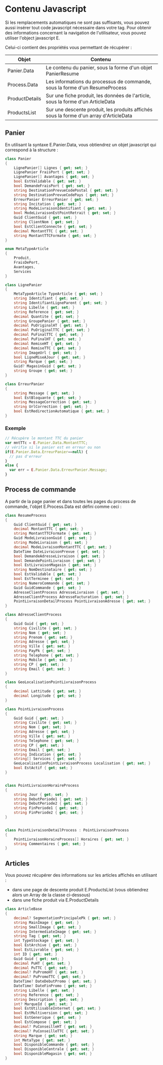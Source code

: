 # Contenu Javascript

Si les remplacements automatiques ne sont pas suffisants, vous pouvez aussi insérer tout code javascript nécessaire dans votre tag. Pour obtenir des informations concernant la navigation de l'utilisateur, vous pouvez utiliser l'object javascript E.

Celui-ci contient des propriétés vous permettant de récupérer :

|Objet|Contenu|
|---|---|
|Panier.Data|Le contenu du panier, sous la forme d'un objet PanierResume|
|Process.Data|Les informations du processus de commande, sous la forme d'un ResumeProcess|
|ProductDetails|Sur une fiche produit, les donn&eacute;es de l'article, sous la forme d'un ArticleData|
|ProductsList|Sur une descente produit, les produits affich&eacute;s sous la forme d'un array d'ArticleData|

## Panier

En utilisant la syntaxe E.Panier.Data, vous obtiendrez un objet javascript qui correspond à la structure :

```csharp
class Panier
{
    LignePanier[] Lignes { get; set; }
    LignePanier FraisPort { get; set; }
    LignePanier[] Avantages { get; set; }
    bool EstValidable { get; set; }
    bool DemandeFraisPort { get; set; }
    string DestinationPrevueCodePostal { get; set; }
    string DestinationPrevueCodePays { get; set; }
    ErreurPanier ErreurPanier { get; set; }
    string Incitation { get; set; }
    string ModeLivraisonIdentifiant { get; set; }
    bool ModeLivraisonEstPointRetrait { get; set; }
    Guid ClientGuid { get; set; }
    string ClientNom { get; set; }
    bool EstClientConnecte { get; set; }
    decimal MontantTTC { get; set; }
    string MontantTTCFormate { get; set; }
}

enum MetaTypeArticle
{
    Produit,
    FraisDePort,
    Avantages,
    Services
}

class LignePanier
{
    MetaTypeArticle TypeArticle { get; set; }
    string Identifiant { get; set; }
    string IdentifiantLigneParent { get; set; }
    string Libelle { get; set; }
    string Reference { get; set; }
    decimal Quantite { get; set; }
    string GroupePanier { get; set; }
    decimal PuOriginalHT { get; set; }
    decimal PuOriginalTTC { get; set; }
    decimal PuFinalTTC { get; set; }
    decimal PuFinalHT { get; set; }
    decimal RemiseHT { get; set; }
    decimal RemiseTTC { get; set; }
    string ImageUrl { get; set; }
    bool LigneMiseAJour { get; set; }
    string Marque { get; set; }
    Guid? MagasinGuid { get; set; }
    string Groupe { get; set; }
}

class ErreurPanier
{
    string Message { get; set; }
    bool EstBloquante { get; set; }
    string MessageCorrection { get; set; }
    string UrlCorrection { get; set; }
    bool EstRedirectionAutomatique { get; set; }
}
```

### Exemple

```javascript
// Récupère le montant TTC du panier
var mntTTc = E.Panier.Data.MontantTTC;
// vérifie si le panier est en erreur ou non
if(E.Panier.Data.ErreurPanier==null) {
  // pas d'erreur
}
else {
  var err = E.Panier.Data.ErreurPanier.Message;
}
```

## Process de commande

A partir de la page panier et dans toutes les pages du process de commande, l'objet E.Process.Data est défini comme ceci :

```csharp
class ResumeProcess
{
    Guid ClientGuid { get; set; }
    decimal MontantTTC { get; set; }
    string MontantTTCFormate { get; set; }
    Guid ModeLivraisonGuid { get; set; }
    string ModeLivraison { get; set; }
    decimal ModeLivraisonMontantTTC { get; set; }
    DateTime DateLivraisonPrevue { get; set; }
    bool DemandeAdresseLivraison { get; set; }
    bool DemandePointLivraison { get; set; }
    bool EstLivraisonMagasin { get; set; }
    string NomDestinataire { get; set; }
    bool EstValidable { get; set; }
    bool EstTerminee { get; set; }
    string NumeroCommande { get; set; }
    Guid GuidCommande { get; set; }
    AdresseClientProcess AdresseLivraison { get; set; }
    AdresseClientProcess AdresseFacturation { get; set; }
    PointLivraisonDetailProcess PointLivraisonAdresse { get; set; }
}

class AdresseClientProcess
{
    Guid Guid { get; set; }
    string Civilite { get; set; }
    string Nom { get; set; }
    string Prenom { get; set; }
    string Adresse { get; set; }
    string Ville { get; set; }
    string PayPk { get; set; }
    string Telephone { get; set; }
    string Mobile { get; set; }
    string CP { get; set; }
    string Email { get; set; }
}

class GeoLocalisationPointLivraisonProcess
{
    decimal Lattitude { get; set; }
    decimal Longitude { get; set; }
}

class PointLivraisonProcess
{
    Guid Guid { get; set; }
    string Civilite { get; set; }
    string Nom { get; set; }
    string Adresse { get; set; }
    string Ville { get; set; }
    string Telephone { get; set; }
    string CP { get; set; }
    string Email { get; set; }
    string Indication { get; set; }
    string[] Services { get; set; }
    GeoLocalisationPointLivraisonProcess Localisation { get; set; }
    bool EstActif { get; set; }
}


class PointLivraisonHoraireProcess
{
    string Jour { get; set; }
    string DebutPeriode1 { get; set; }
    string DebutPeriode2 { get; set; }
    string FinPeriode1 { get; set; }
    string FinPeriode2 { get; set; }
}


class PointLivraisonDetailProcess : PointLivraisonProcess
{
    PointLivraisonHoraireProcess[] Horaires { get; set; }
    string Commentaires { get; set; }
}
```

## Articles

Vous pouvez récupérer des informations sur les articles affichés en utilisant :

- dans une page de descente produit E.ProductsList (vous obtiendrez alors un Array de la classe ci-dessous)
- dans une fiche produit via E.ProductDetails

```csharp
class ArticleBase
{
    decimal? SegmentationPrincipalePk { get; set; }
    string MainImage { get; set; }
    string SmallImage { get; set; }
    string IntermediateImage { get; set; }
    string Tag { get; set; }
    int TypeStockage { get; set; }
    bool EstArchive { get; set; }
    bool EstLivrable { get; set; }
    int ID { get; set; }
    Guid Guid { get; set; }
    decimal PuHT { get; set; }
    decimal PuTTC { get; set; }
    decimal? PuPromoHT { get; set; }
    decimal? PuPromoTTC { get; set; }
    DateTime? DateDebutPromo { get; set; }
    DateTime? DateFinPromo { get; set; }
    string Libelle { get; set; }
    string Reference { get; set; }
    string Description { get; set; }
    int? MarqueId { get; set; }
    bool EstUtilisableInternet { get; set; }
    bool EstMultiversion { get; set; }
    bool EstGenerique { get; set; }
    bool EstCompose { get; set; }
    decimal? PuConseilleHT { get; set; }
    decimal? PuConseilleTTC { get; set; }
    string Marque { get; set; }
    int MetaType { get; set; }
    bool DisponibleCommande { get; set; }
    bool DisponibleCentrale { get; set; }
    bool DisponibleMagasin { get; set; }
}
```
